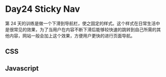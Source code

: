 # Day24 Sticky Nav

第 24 天的训练是做一个下滑到导航栏，使之固定的样式。这个样式在日常生活中是很常见的效果，为了当用户在内容不断下滑后能够较快速的跳转到自己所需的其他内容，网站一般会加上这个效果，方便用户更快的进行页面导航。

## CSS

## Javascript

